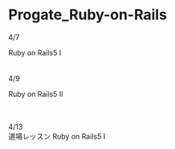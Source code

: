 # Progate_Ruby-on-Rails
4/7

Ruby on Rails5 I
<br><br><br>
4/9<br>

Ruby on Rails5 Ⅱ
<br><br><br>

4/13<br>
道場レッスン
Ruby on Rails5 I
